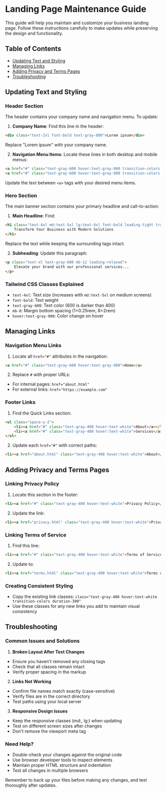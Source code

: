 # Landing Page Maintenance Guide

This guide will help you maintain and customize your business landing page. Follow these instructions carefully to make updates while preserving the design and functionality.

## Table of Contents
- [Updating Text and Styling](#updating-text-and-styling)
- [Managing Links](#managing-links)
- [Adding Privacy and Terms Pages](#adding-privacy-and-terms-pages)
- [Troubleshooting](#troubleshooting)

## Updating Text and Styling

### Header Section
The header contains your company name and navigation menu. To update:

1. **Company Name**: Find this line in the header:
```html
<div class="text-2xl font-bold text-gray-800">Lorem ipsum</div>
```
Replace "Lorem ipsum" with your company name.

2. **Navigation Menu Items**: Locate these lines in both desktop and mobile menus:
```html
<a href="#" class="text-gray-600 hover:text-gray-900 transition-colors duration-300">Home</a>
<a href="#" class="text-gray-600 hover:text-gray-900 transition-colors duration-300">About</a>
```
Update the text between `<a>` tags with your desired menu items.

### Hero Section
The main banner section contains your primary headline and call-to-action:

1. **Main Headline**: Find:
```html
<h1 class="text-4xl md:text-5xl lg:text-6xl font-bold leading-tight tracking-tight text-gray-900 mb-8">
    Transform Your Business with Modern Solutions
</h1>
```
Replace the text while keeping the surrounding tags intact.

2. **Subheading**: Update this paragraph:
```html
<p class="text-xl text-gray-600 mb-12 leading-relaxed">
    Elevate your brand with our professional services...
</p>
```

### Tailwind CSS Classes Explained
- `text-4xl`: Text size (increases with `md:text-5xl` on medium screens)
- `font-bold`: Text weight
- `text-gray-600`: Text color (600 is darker than 400)
- `mb-8`: Margin bottom spacing (1=0.25rem, 8=2rem)
- `hover:text-gray-900`: Color change on hover

## Managing Links

### Navigation Menu Links
1. Locate all `href="#"` attributes in the navigation:
```html
<a href="#" class="text-gray-600 hover:text-gray-900">Home</a>
```

2. Replace `#` with proper URLs:
- For internal pages: `href="about.html"`
- For external links: `href="https://example.com"`

### Footer Links
1. Find the Quick Links section:
```html
<ul class="space-y-2">
    <li><a href="#" class="text-gray-400 hover:text-white">About</a></li>
    <li><a href="#" class="text-gray-400 hover:text-white">Services</a></li>
</ul>
```

2. Update each `href="#"` with correct paths:
```html
<li><a href="about.html" class="text-gray-400 hover:text-white">About</a></li>
```

## Adding Privacy and Terms Pages

### Linking Privacy Policy
1. Locate this section in the footer:
```html
<li><a href="#" class="text-gray-400 hover:text-white">Privacy Policy</a></li>
```

2. Update the link:
```html
<li><a href="privacy.html" class="text-gray-400 hover:text-white">Privacy Policy</a></li>
```

### Linking Terms of Service
1. Find this line:
```html
<li><a href="#" class="text-gray-400 hover:text-white">Terms of Service</a></li>
```

2. Update to:
```html
<li><a href="terms.html" class="text-gray-400 hover:text-white">Terms of Service</a></li>
```

### Creating Consistent Styling
- Copy the existing link classes: `class="text-gray-400 hover:text-white transition-colors duration-300"`
- Use these classes for any new links you add to maintain visual consistency

## Troubleshooting

### Common Issues and Solutions

1. **Broken Layout After Text Changes**
- Ensure you haven't removed any closing tags
- Check that all classes remain intact
- Verify proper spacing in the markup

2. **Links Not Working**
- Confirm file names match exactly (case-sensitive)
- Verify files are in the correct directory
- Test paths using your local server

3. **Responsive Design Issues**
- Keep the responsive classes (md:, lg:) when updating
- Test on different screen sizes after changes
- Don't remove the viewport meta tag

### Need Help?
- Double-check your changes against the original code
- Use browser developer tools to inspect elements
- Maintain proper HTML structure and indentation
- Test all changes in multiple browsers

Remember to back up your files before making any changes, and test thoroughly after updates.